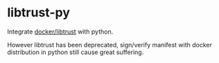 # libtrust-py

Integrate [docker/libtrust](https://github.com/docker/libtrust) with python.

However libtrust has been deprecated, sign/verify manifest with docker distribution in python still cause great suffering.